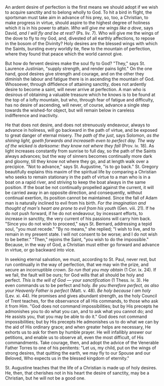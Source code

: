 
An ardent desire of perfection is the first means we should adopt if we wish to acquire sanctity and to belong wholly to God. To hit a bird in flight, the sportsman must take aim in advance of his prey, so, too, a Christian, to make progress in virtue, should aspire to the highest degree of holiness which it is in his power to attain. *Who will give me wings like a dove*, says David, *and I will fly and be at rest?* (Ps. liv. 7). Who will give me the wings of the dove to fly to my God, and, divested of all earthly affections, to repose in the bosom of the Divinity? Holy desires are the blessed wings with which the Saints, bursting every worldly tie, flew to the mountain of perfection, where they found that peace which the world cannot give.

But how do fervent desires make the soul fly to God? \"They,\" says St. Laurence Justinian, \"supply strength, and render pains light.\" On the one hand, good desires give strength and courage, and on the other they diminish the labour and fatigue there is in ascending the mountain of God. Whosoever, through diffidence of attaining sanctity, does not ardently desire to become a saint, will never arrive at perfection. A man who is desirous of obtaining a valuable treasure which he knows is to be found at the top of a lofty mountain, but who, through fear of fatigue and difficulty, has no desire of ascending, will never, of course, advance a single step towards the wished-for object, but will remain below in careless indifference and inactivity.

He that does not desire, and does not strenuously endeavour, always to advance in holiness, will go backward in the path of virtue, and be exposed to great danger of eternal misery. *The path of the just*, says Solomon, *as the shining light, goeth forwards and increaseth even to perfect day. The way of the wicked is darksome: they know not where they fall* (Prov. iv. 18). As light increases constantly from sunrise to full day, so the path of the Saints always advances; but the way of sinners becomes continually more dark and gloomy, till they know not where they go, and at length walk over a precipice. \"Not to advance,\" says St. Augustine, \"is to go back.\" St. Gregory beautifully explains this maxim of the spiritual life by comparing a Christian who seeks to remain stationary in the path of virtue to a man who is in a boat on a rapid river, and striving to keep the boat always in the same position. If the boat be not continually propelled against the current, it will be carried away in an opposite direction, and consequently, without continual exertion, its position cannot be maintained. Since the fall of Adam man is naturally inclined to evil from his birth. *For the imagination and thought of man\'s heart are prone to evil from his youth* (Gen. viii. 21). If he do not push forward, if he do not endeavour, by incessant efforts, to increase in sanctity, the very current of his passions will carry him back. \"Since you do not wish to proceed,\" says St. Bernard, addressing a tepid soul, \"you must recede.\" \"By no means,\" she replied; \"I wish to live, and to remain in my present state. I will not consent to be worse; and I do not wish to be better.\" \"Then,\" rejoins the Saint, \"you wish to do the impossible.\" Because, in the way of God, a Christian must either go forward and advance in virtue, or go backward into vice.

In seeking eternal salvation, we must, according to St. Paul, never rest, but run continually in the way of perfection, that we may win the prize, and secure an incorruptible crown. *So run that you may obtain* (1 Cor. ix. 24). If we fail, the fault will be ours; for God wills that all should be holy and perfect. *This is the will of God — your sanctification* (1 Thess. iv. 3). He even commands us to be perfect and holy. *Be you therefore perfect, as also your Heavenly Father is perfect* (Matt. v. 48). *Be holy because I am holy* (Lev. xi. 44). He promises and gives abundant strength, as the holy Council of Trent teaches, for the observance of all His commands, to those who ask it from Him. \"God does not command impossibilities; but by His precepts he admonishes you to do what you can, and to ask what you cannot do; and He assists you, that you may be able to do it.\" God does not command impossibilities; but by His precepts He admonishes us to do what we can by the aid of His ordinary grace; and when greater helps are necessary, He exhorts us to ask for them by humble prayer. He will infallibly answer our petitions, and enable us to observe all, even the most difficult, of His commandments. Take courage, then, and adopt the advice of the Venerable Father Torres to one of his penitents: \"Let us, my child, put on the wings of strong desires, that quitting the earth, we may fly to our Spouse and our Beloved, Who expects us in the blessed kingdom of eternity.\"

St. Augustine teaches that the life of a Christian is made up of holy desires. He, then, that cherishes not in his heart the desire of sanctity, may be a Christian, but he will not be a good one.

